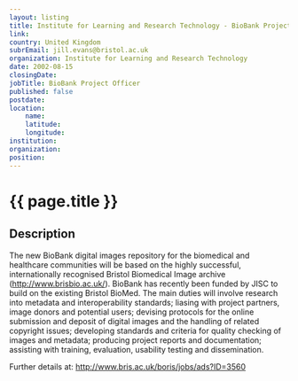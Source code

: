 ```yaml
---
layout: listing
title: Institute for Learning and Research Technology - BioBank Project Officer
link:
country: United Kingdom
subrEmail: jill.evans@bristol.ac.uk
organization: Institute for Learning and Research Technology 
date: 2002-08-15
closingDate: 
jobTitle: BioBank Project Officer
published: false
postdate:
location:
    name: 
    latitude: 
    longitude: 
institution: 
organization: 
position: 
--- 
```



# {{ page.title }}

## Description


<p>The new BioBank digital images repository for the biomedical and healthcare communities will be based on the highly successful, internationally recognised Bristol Biomedical Image archive (<a href="http://www.brisbio.ac.uk/">http://www.brisbio.ac.uk/</a>). BioBank has recently been funded by JISC to build on the existing Bristol BioMed. The main duties will involve research into metadata and interoperability standards; liasing with project partners, image donors and potential users; devising protocols for the online submission and deposit of digital images and the handling of related copyright issues; developing standards and criteria for quality checking of images and metadata; producing project reports and documentation; assisting with training, evaluation, usability testing and dissemination.</p>

<p>Further details at: <a href="http://www.bris.ac.uk/boris/jobs/ads?ID=3560">http://www.bris.ac.uk/boris/jobs/ads?ID=3560</a></p>

